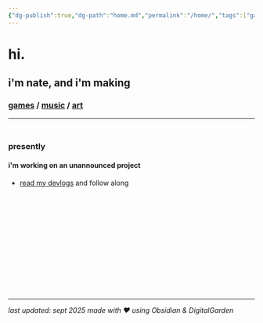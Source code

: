 ```yaml
---
{"dg-publish":true,"dg-path":"home.md","permalink":"/home/","tags":["gardenEntry"],"dgHomeLink":true,"dgShowBacklinks":true,"dgShowFileTree":true,"dgEnableSearch":true,"dgShowToc":true,"dgLinkPreview":true,"dgShowTags":true,"noteIcon":""}
---
```


# hi. 
## i'm nate, and i'm making 
### <a href="https://www.nullnxte.com/projects/games" target="_self">games</a>  /  <a href="https://www.nullnxte.com/projects/music" target="_self">music</a>  /  <a href="https://www.nullnxte.com/projects/art" target="_self">art</a>
--- 
<div style="height: 10px;"></div>

### presently
#### i'm working on an unannounced project
- [read my devlogs](https://www.nullnxte.com/devlogs/prologue) and follow along 


<div style="height: 200px;"></div>

--- 

_last updated: sept 2025_ 
_made with ❤ using Obsidian & DigitalGarden_
